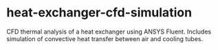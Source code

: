 # heat-exchanger-cfd-simulation
CFD thermal analysis of a heat exchanger using ANSYS Fluent. Includes simulation of convective heat transfer between air and cooling tubes. 
